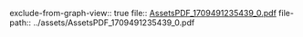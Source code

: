 exclude-from-graph-view:: true
file:: [AssetsPDF_1709491235439_0.pdf](../assets/AssetsPDF_1709491235439_0.pdf)
file-path:: ../assets/AssetsPDF_1709491235439_0.pdf
